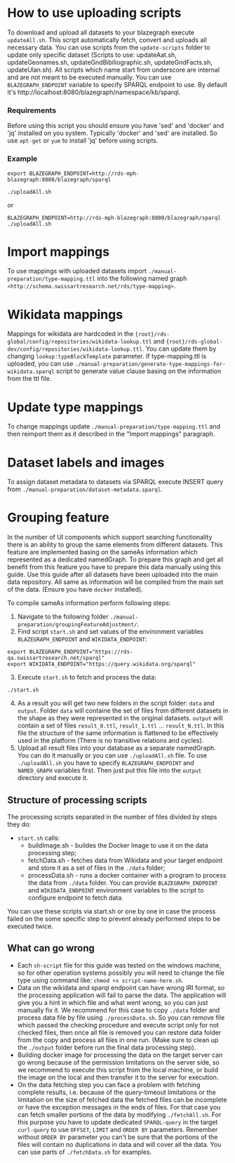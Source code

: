 # How to use uploading scripts
To download and upload all datasets to your blazegraph execute `updateAll.sh`. This script automatically fetch, convert and uploads all necessary data. You can use scripts from the `update-scripts` folder to update only specific dataset (Scripts to use: updateAat.sh, updateGeonames.sh, updateGndBibiliographic.sh, updateGndFacts.sh, updateUlan.sh). All scripts which name start from underscore are internal and are not meant to be executed manually.
You can use `BLAZEGRAPH_ENDPOINT` variable to specify SPARQL endpoint to use. By default it's http://localhost:8080/blazegraph/namespace/kb/sparql.

### Requirements
Before using this script you should ensure you have 'sed' and 'docker' and 'jq' installed on you system. Typically 'docker' and 'sed' are installed. So use `apt-get` or `yum` to install 'jq' before using scripts.

### Example
```
export BLAZEGRAPH_ENDPOINT=http://rds-mph-blazegraph:8080/blazegraph/sparql

./uploadAll.sh
```
or
```
BLAZEGRAPH_ENDPOINT=http://rds-mph-blazegraph:8080/blazegraph/sparql ./uploadAll.sh
```

# Import mappings
To use mappings with uploaded datasets import `./manual-preparation/type-mapping.ttl` into the following named graph `<http://schema.swissartresearch.net/rds/type-mapping>`.

# Wikidata mappings
Mappings for wikidata are hardcoded in the `{root}/rds-global/config/repositories/wikidata-lookup.ttl` and `{root}/rds-global-dev/config/repositories/wikidata-lookup.ttl`. You can update them by changing `lookup:typeBlockTemplate` parameter. If type-mapping.ttl is uploaded, you can use `./manual-preparation/generate-type-mappings-for-wikidata.sparql` script to generate value clause basing on the information from the ttl file.

# Update type mappings
To change mappings update `./manual-preparation/type-mapping.ttl` and then reimport them as it described in the "Import mappings" paragraph.

# Dataset labels and images
To assign dataset metadata to datasets via SPARQL execute INSERT query from `./manual-preparation/dataset-metadata.sparql`.

# Grouping feature
In the number of UI components which support searching functionality there is an ability to group the same elements from different datasets. This feature are implemented basing on the sameAs information which represented as a dedicated namedGraph. To prepare this graph and get all benefit from this feature you have to prepare this data manually using this guide. Use this guide after all datasets have been uploaded into the main data repository. All same as information will be compiled from the main set of the data. (Ensure you have `docker` installed).

To compile sameAs information perform following steps:
1. Navigate to the following folder `./manual-preparation/groupingFeatureAdjustment/`.
2. Find script `start.sh` and set values of the environment variables `BLAZEGRAPH_ENDPOINT` and `WIKIDATA_ENDPOINT`:
```
export BLAZEGRAPH_ENDPOINT="https://rds-qa.swissartresearch.net/sparql"
export WIKIDATA_ENDPOINT="https://query.wikidata.org/sparql"
```
3. Execute `start.sh` to fetch and process the data:
```
./start.sh
```
4. As a result you will get two new folders in the script folder: `data` and `output`. Folder `data` will containe the set of files from different datasets in the shape as they were represented in the original datasets. `output` will contain a set of files `result_0.ttl`, `result_1.ttl` ... `result_N.ttl`. In this file the structure of the same information is flattened to be effectively used in the platform (There is no transitive relations and cycles).
5. Upload all result files into your database as a separate namedGraph. You can do it manually or you can use `./uploadAll.sh` file. To use `./uploadAll.sh` you have to specify `BLAZEGRAPH_ENDPOINT` and `NAMED_GRAPH` variables first. Then just put this file into the `output` directory and execute it.

## Structure of processing scripts
The processing scripts separated in the number of files divided by steps they do:
* `start.sh` calls:
    * buildImage.sh - buildes the Docker Image to use it on the data processing step;
    * fetchData.sh - fetches data from Wikidata and your target endpoint and store it as a set of files in the `./data` folder;
    * processData.sh - runs a docker container with a program to process the data from `./data` folder. You can provide `BLAZEGRAPH_ENDPOINT` and `WIKIDATA_ENDPOINT` environment variables to the script to configure endpoint to fetch data.

You can use these scripts via start.sh or one by one in case the process failed on the some specific step to prevent already performed steps to be executed twice.

## What can go wrong
* Each `sh-script` file for this guide was tested on the windows machine, so for other operation systems possibly you will need to change the file type using command like: ```chmod +x script-name-here.sh```.
* Data on the wikidata and sparql endpoint can have wrong IRI format, so the processing application will fail to parse the data. The application will give you a hint in which file and what went wrong, so you can just manually fix it. We recommend for this case to copy `./data` folder and process data file by file using `./processData.sh`. So you can remove file which passed the checking procedure and execute script only for not checked files, then once all file is removed you can restore data folder from the copy and process all files in one run. (Make sure to clean up the `./output` folder before run the final data processing step).
* Building docker image for processing the data on the target server can go wrong because of the permission limitations on the server side, so we recommend to execute this script from the local machine, or build the image on the local and then transfer it to the server for execution.
* On the data fetching step you can face a problem with fetching complete results, i.e. because of the query-timeout limitations or the limitation on the size of fetched data the fetched files can be incomplete or have the exception messages in the ends of files. For that case you can fetch smaller portions of the data by modifying `./fetchAll.sh`. For this purpose you have to update dedicated `SPARQL-query` in the target `curl-query` to use `OFFSET`, `LIMIT` and `ORDER BY` parameters. Remember without `ORDER BY` parameter you can't be sure that the portions of the files will contain no duplications in data and will cover all the data. You can use parts of `./fetchData.sh` for examples.

